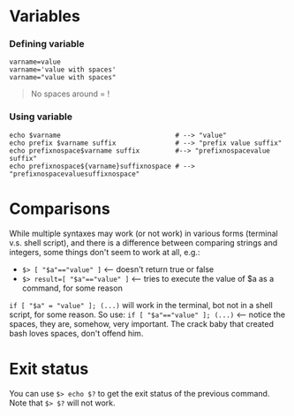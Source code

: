 # Variables
### Defining variable
```
varname=value 
varname='value with spaces'
varname="value with spaces"
```
> No spaces around = !

### Using variable
```
echo $varname                             # --> "value"
echo prefix $varname suffix               # --> "prefix value suffix"
echo prefixnospace$varname suffix         #--> "prefixnospacevalue suffix"
echo prefixnospace${varname}suffixnospace # --> "prefixnospacevaluesuffixnospace"
```
# Comparisons
While multiple syntaxes may work (or not work) in various forms (terminal v.s. shell script), and there is a difference between comparing strings and integers, some things don't seem to work at all, e.g.:
- `$> [ "$a"=="value" ]`   <-- doesn't return true or false
- `$> result=[ "$a"=="value" ]`  <-- tries to execute the value of $a as a command, for some reason

`if [ "$a" = "value" ]; (...)` will work in the terminal, bot not in a shell script, for some reason. So use:
`if [ "$a"=="value" ]; (...)` <-- notice the spaces, they are, somehow, very important. The crack baby that created bash loves spaces, don't offend him.

# Exit status
You can use `$> echo $?` to get the exit status of the previous command. Note that `$> $?` will not work. 
